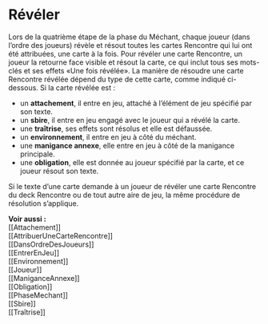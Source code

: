 # Révéler
Lors de la quatrième étape de la phase du Méchant, chaque joueur (dans l’ordre des joueurs) révèle et résout toutes les cartes Rencontre qui lui ont été attribuées, une carte à la fois. Pour révéler une carte Rencontre, un joueur la retourne face visible et résout la carte, ce qui inclut tous ses mots-clés et ses effets «Une fois révélée». La manière de résoudre une carte Rencontre révélée dépend du type de cette carte, comme indiqué ci-dessous. Si la carte révélée est :  
- un **attachement**, il entre en jeu, attaché à l’élément de jeu spécifié par son texte. 
- un **sbire**, il entre en jeu engagé avec le joueur qui a révélé la carte. 
- une **traîtrise**, ses effets sont résolus et elle est défaussée.
- un **environnement**, il entre en jeu à côté du méchant.
- une **manigance annexe**, elle entre en jeu à côté de la manigance principale.
- une **obligation**, elle est donnée au joueur spécifié par la carte, et ce joueur résout son texte.  

Si le texte d’une carte demande à un joueur de révéler une carte Rencontre du deck Rencontre ou de tout autre aire de jeu, la même procédure de résolution s’applique. 

**Voir aussi :**  
[[Attachement]]  
[[AttribuerUneCarteRencontre]]  
[[DansOrdreDesJoueurs]]  
[[EntrerEnJeu]]  
[[Environnement]]  
[[Joueur]]  
[[ManiganceAnnexe]]  
[[Obligation]]  
[[PhaseMechant]]  
[[Sbire]]  
[[Traîtrise]]